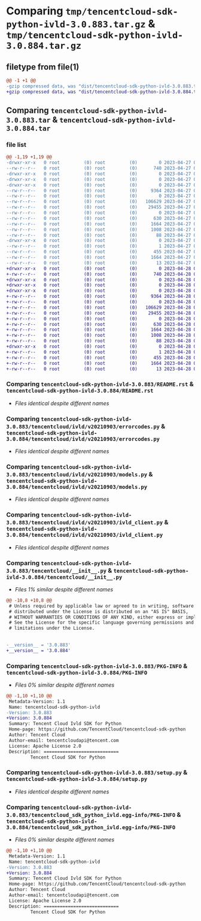 # Comparing `tmp/tencentcloud-sdk-python-ivld-3.0.883.tar.gz` & `tmp/tencentcloud-sdk-python-ivld-3.0.884.tar.gz`

## filetype from file(1)

```diff
@@ -1 +1 @@
-gzip compressed data, was "dist/tencentcloud-sdk-python-ivld-3.0.883.tar", last modified: Thu Apr 27 00:36:03 2023, max compression
+gzip compressed data, was "dist/tencentcloud-sdk-python-ivld-3.0.884.tar", last modified: Fri Apr 28 02:26:01 2023, max compression
```

## Comparing `tencentcloud-sdk-python-ivld-3.0.883.tar` & `tencentcloud-sdk-python-ivld-3.0.884.tar`

### file list

```diff
@@ -1,19 +1,19 @@
-drwxr-xr-x   0 root         (0) root         (0)        0 2023-04-27 00:36:03.000000 tencentcloud-sdk-python-ivld-3.0.883/
--rw-r--r--   0 root         (0) root         (0)      740 2023-04-27 00:36:03.000000 tencentcloud-sdk-python-ivld-3.0.883/README.rst
-drwxr-xr-x   0 root         (0) root         (0)        0 2023-04-27 00:36:03.000000 tencentcloud-sdk-python-ivld-3.0.883/tencentcloud/
-drwxr-xr-x   0 root         (0) root         (0)        0 2023-04-27 00:36:03.000000 tencentcloud-sdk-python-ivld-3.0.883/tencentcloud/ivld/
-drwxr-xr-x   0 root         (0) root         (0)        0 2023-04-27 00:36:03.000000 tencentcloud-sdk-python-ivld-3.0.883/tencentcloud/ivld/v20210903/
--rw-r--r--   0 root         (0) root         (0)     9364 2023-04-27 00:36:03.000000 tencentcloud-sdk-python-ivld-3.0.883/tencentcloud/ivld/v20210903/errorcodes.py
--rw-r--r--   0 root         (0) root         (0)        0 2023-04-27 00:36:03.000000 tencentcloud-sdk-python-ivld-3.0.883/tencentcloud/ivld/v20210903/__init__.py
--rw-r--r--   0 root         (0) root         (0)   106629 2023-04-27 00:36:03.000000 tencentcloud-sdk-python-ivld-3.0.883/tencentcloud/ivld/v20210903/models.py
--rw-r--r--   0 root         (0) root         (0)    29455 2023-04-27 00:36:03.000000 tencentcloud-sdk-python-ivld-3.0.883/tencentcloud/ivld/v20210903/ivld_client.py
--rw-r--r--   0 root         (0) root         (0)        0 2023-04-27 00:36:03.000000 tencentcloud-sdk-python-ivld-3.0.883/tencentcloud/ivld/__init__.py
--rw-r--r--   0 root         (0) root         (0)      630 2023-04-27 00:36:03.000000 tencentcloud-sdk-python-ivld-3.0.883/tencentcloud/__init__.py
--rw-r--r--   0 root         (0) root         (0)     1664 2023-04-27 00:36:03.000000 tencentcloud-sdk-python-ivld-3.0.883/PKG-INFO
--rw-r--r--   0 root         (0) root         (0)     1008 2023-04-27 00:36:03.000000 tencentcloud-sdk-python-ivld-3.0.883/setup.py
--rw-r--r--   0 root         (0) root         (0)       88 2023-04-27 00:36:03.000000 tencentcloud-sdk-python-ivld-3.0.883/setup.cfg
-drwxr-xr-x   0 root         (0) root         (0)        0 2023-04-27 00:36:03.000000 tencentcloud-sdk-python-ivld-3.0.883/tencentcloud_sdk_python_ivld.egg-info/
--rw-r--r--   0 root         (0) root         (0)        1 2023-04-27 00:36:03.000000 tencentcloud-sdk-python-ivld-3.0.883/tencentcloud_sdk_python_ivld.egg-info/dependency_links.txt
--rw-r--r--   0 root         (0) root         (0)      455 2023-04-27 00:36:03.000000 tencentcloud-sdk-python-ivld-3.0.883/tencentcloud_sdk_python_ivld.egg-info/SOURCES.txt
--rw-r--r--   0 root         (0) root         (0)     1664 2023-04-27 00:36:03.000000 tencentcloud-sdk-python-ivld-3.0.883/tencentcloud_sdk_python_ivld.egg-info/PKG-INFO
--rw-r--r--   0 root         (0) root         (0)       13 2023-04-27 00:36:03.000000 tencentcloud-sdk-python-ivld-3.0.883/tencentcloud_sdk_python_ivld.egg-info/top_level.txt
+drwxr-xr-x   0 root         (0) root         (0)        0 2023-04-28 02:26:01.000000 tencentcloud-sdk-python-ivld-3.0.884/
+-rw-r--r--   0 root         (0) root         (0)      740 2023-04-28 02:26:00.000000 tencentcloud-sdk-python-ivld-3.0.884/README.rst
+drwxr-xr-x   0 root         (0) root         (0)        0 2023-04-28 02:26:01.000000 tencentcloud-sdk-python-ivld-3.0.884/tencentcloud/
+drwxr-xr-x   0 root         (0) root         (0)        0 2023-04-28 02:26:01.000000 tencentcloud-sdk-python-ivld-3.0.884/tencentcloud/ivld/
+drwxr-xr-x   0 root         (0) root         (0)        0 2023-04-28 02:26:01.000000 tencentcloud-sdk-python-ivld-3.0.884/tencentcloud/ivld/v20210903/
+-rw-r--r--   0 root         (0) root         (0)     9364 2023-04-28 02:26:00.000000 tencentcloud-sdk-python-ivld-3.0.884/tencentcloud/ivld/v20210903/errorcodes.py
+-rw-r--r--   0 root         (0) root         (0)        0 2023-04-28 02:26:00.000000 tencentcloud-sdk-python-ivld-3.0.884/tencentcloud/ivld/v20210903/__init__.py
+-rw-r--r--   0 root         (0) root         (0)   106629 2023-04-28 02:26:00.000000 tencentcloud-sdk-python-ivld-3.0.884/tencentcloud/ivld/v20210903/models.py
+-rw-r--r--   0 root         (0) root         (0)    29455 2023-04-28 02:26:00.000000 tencentcloud-sdk-python-ivld-3.0.884/tencentcloud/ivld/v20210903/ivld_client.py
+-rw-r--r--   0 root         (0) root         (0)        0 2023-04-28 02:26:00.000000 tencentcloud-sdk-python-ivld-3.0.884/tencentcloud/ivld/__init__.py
+-rw-r--r--   0 root         (0) root         (0)      630 2023-04-28 02:26:00.000000 tencentcloud-sdk-python-ivld-3.0.884/tencentcloud/__init__.py
+-rw-r--r--   0 root         (0) root         (0)     1664 2023-04-28 02:26:01.000000 tencentcloud-sdk-python-ivld-3.0.884/PKG-INFO
+-rw-r--r--   0 root         (0) root         (0)     1008 2023-04-28 02:26:00.000000 tencentcloud-sdk-python-ivld-3.0.884/setup.py
+-rw-r--r--   0 root         (0) root         (0)       88 2023-04-28 02:26:01.000000 tencentcloud-sdk-python-ivld-3.0.884/setup.cfg
+drwxr-xr-x   0 root         (0) root         (0)        0 2023-04-28 02:26:01.000000 tencentcloud-sdk-python-ivld-3.0.884/tencentcloud_sdk_python_ivld.egg-info/
+-rw-r--r--   0 root         (0) root         (0)        1 2023-04-28 02:26:01.000000 tencentcloud-sdk-python-ivld-3.0.884/tencentcloud_sdk_python_ivld.egg-info/dependency_links.txt
+-rw-r--r--   0 root         (0) root         (0)      455 2023-04-28 02:26:01.000000 tencentcloud-sdk-python-ivld-3.0.884/tencentcloud_sdk_python_ivld.egg-info/SOURCES.txt
+-rw-r--r--   0 root         (0) root         (0)     1664 2023-04-28 02:26:01.000000 tencentcloud-sdk-python-ivld-3.0.884/tencentcloud_sdk_python_ivld.egg-info/PKG-INFO
+-rw-r--r--   0 root         (0) root         (0)       13 2023-04-28 02:26:01.000000 tencentcloud-sdk-python-ivld-3.0.884/tencentcloud_sdk_python_ivld.egg-info/top_level.txt
```

### Comparing `tencentcloud-sdk-python-ivld-3.0.883/README.rst` & `tencentcloud-sdk-python-ivld-3.0.884/README.rst`

 * *Files identical despite different names*

### Comparing `tencentcloud-sdk-python-ivld-3.0.883/tencentcloud/ivld/v20210903/errorcodes.py` & `tencentcloud-sdk-python-ivld-3.0.884/tencentcloud/ivld/v20210903/errorcodes.py`

 * *Files identical despite different names*

### Comparing `tencentcloud-sdk-python-ivld-3.0.883/tencentcloud/ivld/v20210903/models.py` & `tencentcloud-sdk-python-ivld-3.0.884/tencentcloud/ivld/v20210903/models.py`

 * *Files identical despite different names*

### Comparing `tencentcloud-sdk-python-ivld-3.0.883/tencentcloud/ivld/v20210903/ivld_client.py` & `tencentcloud-sdk-python-ivld-3.0.884/tencentcloud/ivld/v20210903/ivld_client.py`

 * *Files identical despite different names*

### Comparing `tencentcloud-sdk-python-ivld-3.0.883/tencentcloud/__init__.py` & `tencentcloud-sdk-python-ivld-3.0.884/tencentcloud/__init__.py`

 * *Files 1% similar despite different names*

```diff
@@ -10,8 +10,8 @@
 # Unless required by applicable law or agreed to in writing, software
 # distributed under the License is distributed on an "AS IS" BASIS,
 # WITHOUT WARRANTIES OR CONDITIONS OF ANY KIND, either express or implied.
 # See the License for the specific language governing permissions and
 # limitations under the License.
 
 
-__version__ = '3.0.883'
+__version__ = '3.0.884'
```

### Comparing `tencentcloud-sdk-python-ivld-3.0.883/PKG-INFO` & `tencentcloud-sdk-python-ivld-3.0.884/PKG-INFO`

 * *Files 0% similar despite different names*

```diff
@@ -1,10 +1,10 @@
 Metadata-Version: 1.1
 Name: tencentcloud-sdk-python-ivld
-Version: 3.0.883
+Version: 3.0.884
 Summary: Tencent Cloud Ivld SDK for Python
 Home-page: https://github.com/TencentCloud/tencentcloud-sdk-python
 Author: Tencent Cloud
 Author-email: tencentcloudapi@tencent.com
 License: Apache License 2.0
 Description: ============================
         Tencent Cloud SDK for Python
```

### Comparing `tencentcloud-sdk-python-ivld-3.0.883/setup.py` & `tencentcloud-sdk-python-ivld-3.0.884/setup.py`

 * *Files identical despite different names*

### Comparing `tencentcloud-sdk-python-ivld-3.0.883/tencentcloud_sdk_python_ivld.egg-info/PKG-INFO` & `tencentcloud-sdk-python-ivld-3.0.884/tencentcloud_sdk_python_ivld.egg-info/PKG-INFO`

 * *Files 0% similar despite different names*

```diff
@@ -1,10 +1,10 @@
 Metadata-Version: 1.1
 Name: tencentcloud-sdk-python-ivld
-Version: 3.0.883
+Version: 3.0.884
 Summary: Tencent Cloud Ivld SDK for Python
 Home-page: https://github.com/TencentCloud/tencentcloud-sdk-python
 Author: Tencent Cloud
 Author-email: tencentcloudapi@tencent.com
 License: Apache License 2.0
 Description: ============================
         Tencent Cloud SDK for Python
```

